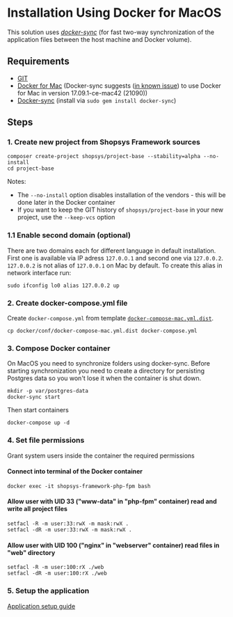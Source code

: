 # Installation Using Docker for MacOS

This solution uses [*docker-sync*](http://docker-sync.io/) (for fast two-way synchronization of the application files between the host machine and Docker volume).

## Requirements
* [GIT](https://git-scm.com/book/en/v2/Getting-Started-Installing-Git)
* [Docker for Mac](https://docs.docker.com/engine/installation/) (Docker-sync suggests ([in known issue](https://github.com/EugenMayer/docker-sync/issues/517)) to use Docker for Mac in version 17.09.1-ce-mac42 (21090)) 
* [Docker-sync](http://docker-sync.io/) (install via `sudo gem install docker-sync`)

## Steps
### 1. Create new project from Shopsys Framework sources
```
composer create-project shopsys/project-base --stability=alpha --no-install
cd project-base
```
Notes: 
- The `--no-install` option disables installation of the vendors - this will be done later in the Docker container
- If you want to keep the GIT history of `shopsys/project-base` in your new project, use the `--keep-vcs` option

### 1.1 Enable second domain (optional)
There are two domains each for different language in default installation. First one is available via IP adress `127.0.O.1` and second one via `127.0.0.2`.
`127.0.0.2` is not alias of `127.0.0.1` on Mac by default. To create this alias in network interface run:
```
sudo ifconfig lo0 alias 127.0.0.2 up
```

### 2. Create docker-compose.yml file
Create `docker-compose.yml` from template [`docker-compose-mac.yml.dist`](../../../project-base/docker/conf/docker-compose-mac.yml.dist).
```
cp docker/conf/docker-compose-mac.yml.dist docker-compose.yml
```

### 3. Compose Docker container
On MacOS you need to synchronize folders using docker-sync.
Before starting synchronization you need to create a directory for persisting Postgres data so you won't lose it when the container is shut down.
```
mkdir -p var/postgres-data
docker-sync start
```

Then start containers
```
docker-compose up -d
```

### 4. Set file permissions
Grant system users inside the container the required permissions
#### Connect into terminal of the Docker container
```
docker exec -it shopsys-framework-php-fpm bash
```

#### Allow user with UID 33 ("www-data" in "php-fpm" container) read and write all project files
```
setfacl -R -m user:33:rwX -m mask:rwX .
setfacl -dR -m user:33:rwX -m mask:rwX .
```

#### Allow user with UID 100 ("nginx" in "webserver" container) read files in "web" directory
```
setfacl -R -m user:100:rX ./web
setfacl -dR -m user:100:rX ./web
```

### 5. Setup the application
[Application setup guide](./installation-using-docker-application-setup.md)